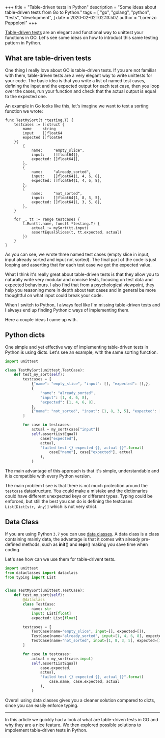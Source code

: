 +++
title = "Table-driven tests in Python"
description = "Some ideas about table-driven tests from Go to Python."
tags = [
    "go",
    "golang",
    "python",
    "tests",
    "development",
]
date = 2020-02-02T02:13:50Z
author = "Lorenzo Peppoloni"
+++


[Table-driven tests](https://dave.cheney.net/2013/06/09/writing-table-driven-tests-in-go) are an elegant and functional way to unittest your functions in GO. Let's see some ideas on how to introduct this same testing pattern in Python.


## What are table-driven tests

One thing I really love about GO is table-driven tests. If you are not familiar with them, table-driven tests are a very elegant way to write unittests for your code. The basic idea is that you write a list of named test cases, defining the input and the expected output for each test case, then you loop over the cases, run your function and check that the actual output is equal to the expected one.

An example in Go looks like this, let's imagine we want to test a sorting function we wrote:

```
func TestMySort(t *testing.T) {
	testcases := []struct {
		name     string
		input    []float64
		expected []float64
	}{
		{
			name:     "empty_slice",
			input:    []float64{},
			expected: []float64{},
		},
		{
			name:     "already_sorted",
			input:    []float64{1, 4, 6, 8},
			expected: []float64{1, 4, 6, 8},
		},
		{
			name:     "not_sorted",
			input:    []float64{1, 8, 3, 5},
			expected: []float64{1, 3, 5, 8},
		},
	}

	for _, tt := range testcases {
		t.Run(tt.name, func(t *testing.T) {
			actual := mySort(tt.input)
			assertEqualSlices(t, tt.expected, actual)
		})
	}
}
```

As you can see, we wrote three named test cases (empty slice in input, input already sorted and input not sorted). The final part of the code is just looping and asserting that for each test case we got the expected value.

What I think it's really great about table-driven tests is that they allow you to naturally write very modular and concise tests, focusing on test data and expected behaviours. I also find that from a psychological viewpoint, they help you reasoning more in depth about test cases and in general be more thoughtful on what input could break your code.

When I switch to Python, I always feel like I'm missing table-driven tests and I always end up finding Pythonic ways of implementing them. 

Here a couple ideas I came up with.

## Python dicts

One simple and yet effective way of implementing table-driven tests in Python is using dicts. Let's see an example, with the same sorting function.

```python
import unittest

class TestMySort(unittest.TestCase):
    def test_my_sort(self):
        testcases = [
            {"name": "empty_slice", "input": [], "expected": [],},
            {
                "name": "already_sorted",
                "input": [1, 4, 6, 8],
                "expected": [1, 4, 6, 8],
            },
            {"name": "not_sorted", "input": [1, 8, 3, 5], "expected": [1, 3, 5, 8],},
        ]

        for case in testcases:
            actual = my_sort(case["input"])
            self.assertListEqual(
                case["expected"],
                actual,
                "failed test {} expected {}, actual {}".format(
                    case["name"], case["expected"], actual
                ),
            )

```

The main advantage of this approach is that it's simple, understandable and it is compatible with every Python version.

The main problem I see is that there is not much protection around the `testcase` datastructure. You could make a mistake and the dictionaries could have different unexpected keys or different types. Typing could be enforced, but still the best you can do is defining the testcases `List[Dict[str, Any]]` which is not very strict.

## Data Class
If you are using Python `3.7` you can use [data classes](https://docs.python.org/3/library/dataclasses.html). A data class is a class containing mainly data, the advantage is that it comes with already pre-defined methods, such as __init__() and __repr__() making you save time when coding. 

Let's see how can we use them for table-drivent tests.

```python
import unittest
from dataclasses import dataclass
from typing import List


class TestMySort(unittest.TestCase):
    def test_my_sort(self):
        @dataclass
        class TestCase:
            name: str
            input: List[float]
            expected: List[float]

        testcases = [
            TestCase(name="empty_slice", input=[], expected=[]),
            TestCase(name="already_sorted", input=[1, 4, 6, 8], expected=[1, 4, 6, 8]),
            TestCase(name="not_sorted", input=[1, 8, 3, 5], expected=[1, 3, 5, 8]),
        ]

        for case in testcases:
            actual = my_sort(case.input)
            self.assertListEqual(
                case.expected,
                actual,
                "failed test {} expected {}, actual {}".format(
                    case.name, case.expected, actual
                ),
            )
```

Overall using data classes gives you a cleaner solution compared to dicts, since you can easily enforce typing.

* * *

In this article we quickly had a look at what are table-driven tests in GO and why they are a nice feature. We then explored possible solutions to impolement table-driven tests in Python.
